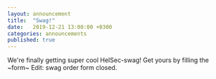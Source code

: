 ```yaml
---
layout: announcement
title:  "Swag!"
date:   2019-12-21 13:00:00 +0300
categories: announcements
published: true
---
```


We're finally getting super cool HelSec-swag! Get yours by filling the ~form~ Edit: swag order form closed.
